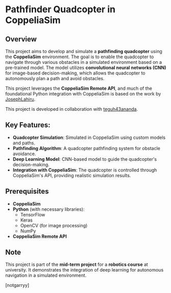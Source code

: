 # Pathfinder Quadcopter in CoppeliaSim

## Overview

This project aims to develop and simulate a **pathfinding quadcopter** using the **CoppeliaSim** environment. The goal is to enable the quadcopter to navigate through various obstacles in a simulated environment based on a pre-trained model. The model utilizes **convolutional neural networks (CNN)** for image-based decision-making, which allows the quadcopter to autonomously plan a path and avoid obstacles.

This project leverages the **CoppeliaSim Remote API**, and much of the foundational Python integration with CoppeliaSim is based on the work by [JosephLahiru](https://github.com/JosephLahiru/coppeliasim-python). 

This project is developed in collaboration with [teguh43ananda](https://github.com/teguh43ananda).

## Key Features:
- **Quadcopter Simulation**: Simulated in CoppeliaSim using custom models and paths.
- **Pathfinding Algorithm**: A quadcopter pathfinding system for obstacle avoidance.
- **Deep Learning Model**: CNN-based model to guide the quadcopter's decision-making.
- **Integration with CoppeliaSim**: The quadcopter is controlled through CoppeliaSim's API, providing realistic simulation results.
  
## Prerequisites

- **CoppeliaSim**
- **Python** (with necessary libraries):
  - TensorFlow
  - Keras
  - OpenCV (for image processing)
  - NumPy
- **CoppeliaSim Remote API**

## Note

This project is part of the **mid-term project** for a **robotics course** at university. It demonstrates the integration of deep learning for autonomous navigation in a simulated environment. 

[notgarryy]
